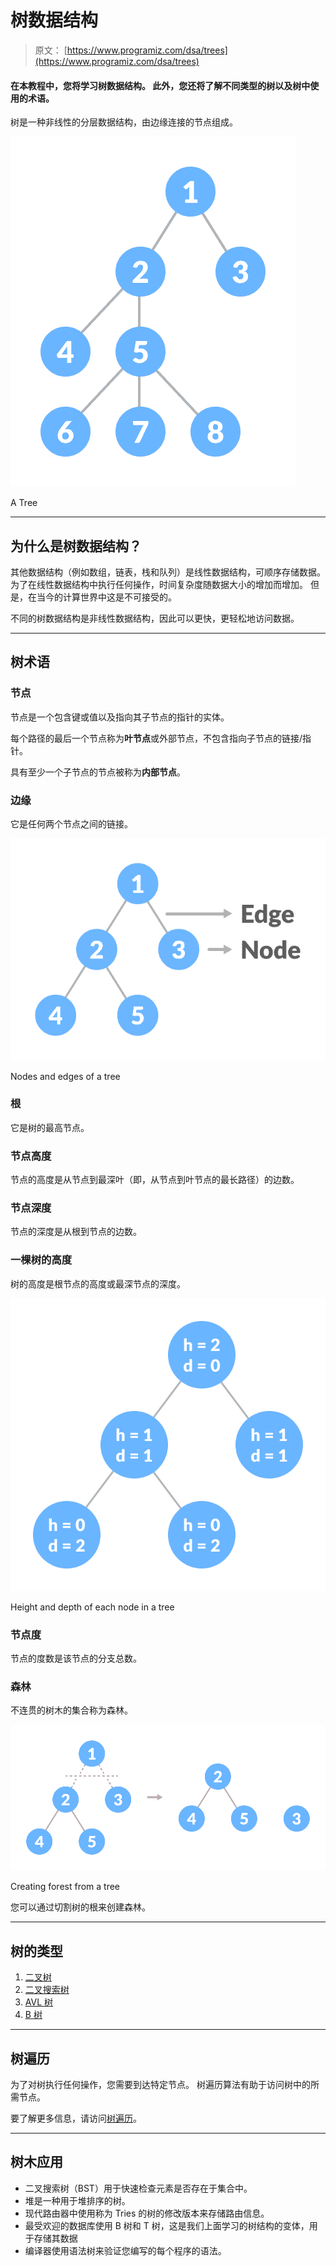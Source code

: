 # 树数据结构

> 原文： [https://www.programiz.com/dsa/trees](https://www.programiz.com/dsa/trees)

#### 在本教程中，您将学习树数据结构。 此外，您还将了解不同类型的树以及树中使用的术语。

树是一种非线性的分层数据结构，由边缘连接的节点组成。

![tree in data structure](img/624888bed1cba06add8d3060d14d829d.png "tree")

A Tree



* * *

## 为什么是树数据结构？

其他数据结构（例如数组，链表，栈和队列）是线性数据结构，可顺序存储数据。 为了在线性数据结构中执行任何操作，时间复杂度随数据大小的增加而增加。 但是，在当今的计算世界中这是不可接受的。

不同的树数据结构是非线性数据结构，因此可以更快，更轻松地访问数据。

* * *

## 树术语

### 节点

节点是一个包含键或值以及指向其子节点的指针的实体。

每个路径的最后一个节点称为**叶节点**或外部节点，不包含指向子节点的链接/指针。

具有至少一个子节点的节点被称为**内部节点**。

### 边缘

它是任何两个节点之间的链接。

![Nodes and edges of a tree](img/b3afbaf84df4ccec262cc8d2d9cb7d0b.png "Nodes and edges of a tree")

Nodes and edges of a tree



### 根

它是树的最高节点。

### 节点高度

节点的高度是从节点到最深叶（即，从节点到叶节点的最长路径）的边数。

### 节点深度

节点的深度是从根到节点的边数。

### 一棵树的高度

树的高度是根节点的高度或最深节点的深度。

![Height and depth of each node in a tree](img/b3ace53fa0a1861e5852f5f6ddbfedae.png "Tree showing height and depth at each node")

Height and depth of each node in a tree



### 节点度

节点的度数是该节点的分支总数。

### 森林

不连贯的树木的集合称为森林。

![Forest in data structure](img/7d939102fb7c6672cfcd8aea36f881cb.png "Forest")

Creating forest from a tree



您可以通过切割树的根来创建森林。

* * *

## 树的类型

1.  [二叉树](http://www.programiz.com/dsa/binary-tree)
2.  [二叉搜索树](https://www.programiz.com/dsa/binary-search-tree)
3.  [AVL 树](https://www.programiz.com/dsa/avl-tree)
4.  [B 树](http://programiz.com/dsa/b-tree)

* * *

## 树遍历

为了对树执行任何操作，您需要到达特定节点。 树遍历算法有助于访问树中的所需节点。

要了解更多信息，请访问[树遍历](https://www.programiz.com/dsa/tree-traversal)。

* * *

## 树木应用

*   二叉搜索树（BST）用于快速检查元素是否存在于集合中。
*   堆是一种用于堆排序的树。
*   现代路由器中使用称为 Tries 的树的修改版本来存储路由信息。
*   最受欢迎的数据库使用 B 树和 T 树，这是我们上面学习的树结构的变体，用于存储其数据
*   编译器使用语法树来验证您编写的每个程序的语法。